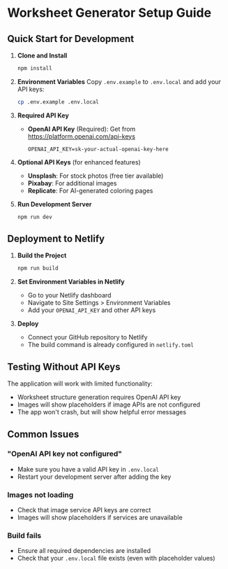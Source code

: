 # Worksheet Generator Setup Guide

## Quick Start for Development

1. **Clone and Install**
   ```bash
   npm install
   ```

2. **Environment Variables**
   Copy `.env.example` to `.env.local` and add your API keys:
   ```bash
   cp .env.example .env.local
   ```

3. **Required API Key**
   - **OpenAI API Key** (Required): Get from https://platform.openai.com/api-keys
     ```
     OPENAI_API_KEY=sk-your-actual-openai-key-here
     ```

4. **Optional API Keys** (for enhanced features)
   - **Unsplash**: For stock photos (free tier available)
   - **Pixabay**: For additional images
   - **Replicate**: For AI-generated coloring pages

5. **Run Development Server**
   ```bash
   npm run dev
   ```

## Deployment to Netlify

1. **Build the Project**
   ```bash
   npm run build
   ```

2. **Set Environment Variables in Netlify**
   - Go to your Netlify dashboard
   - Navigate to Site Settings > Environment Variables
   - Add your `OPENAI_API_KEY` and other API keys

3. **Deploy**
   - Connect your GitHub repository to Netlify
   - The build command is already configured in `netlify.toml`

## Testing Without API Keys

The application will work with limited functionality:
- Worksheet structure generation requires OpenAI API key
- Images will show placeholders if image APIs are not configured
- The app won't crash, but will show helpful error messages

## Common Issues

### "OpenAI API key not configured"
- Make sure you have a valid API key in `.env.local`
- Restart your development server after adding the key

### Images not loading
- Check that image service API keys are correct
- Images will show placeholders if services are unavailable

### Build fails
- Ensure all required dependencies are installed
- Check that your `.env.local` file exists (even with placeholder values)
